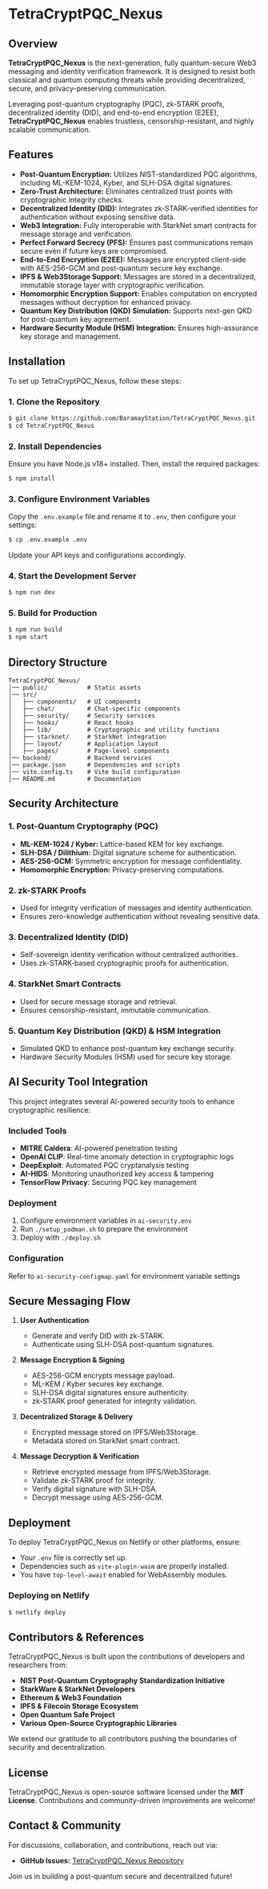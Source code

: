 # TetraCryptPQC_Nexus

## Overview
**TetraCryptPQC_Nexus** is the next-generation, fully quantum-secure Web3 messaging and identity verification framework. It is designed to resist both classical and quantum computing threats while providing decentralized, secure, and privacy-preserving communication.

Leveraging post-quantum cryptography (PQC), zk-STARK proofs, decentralized identity (DID), and end-to-end encryption (E2EE), **TetraCryptPQC_Nexus** enables trustless, censorship-resistant, and highly scalable communication.

## Features
- **Post-Quantum Encryption:** Utilizes NIST-standardized PQC algorithms, including ML-KEM-1024, Kyber, and SLH-DSA digital signatures.
- **Zero-Trust Architecture:** Eliminates centralized trust points with cryptographic integrity checks.
- **Decentralized Identity (DID):** Integrates zk-STARK-verified identities for authentication without exposing sensitive data.
- **Web3 Integration:** Fully interoperable with StarkNet smart contracts for message storage and verification.
- **Perfect Forward Secrecy (PFS):** Ensures past communications remain secure even if future keys are compromised.
- **End-to-End Encryption (E2EE):** Messages are encrypted client-side with AES-256-GCM and post-quantum secure key exchange.
- **IPFS & Web3Storage Support:** Messages are stored in a decentralized, immutable storage layer with cryptographic verification.
- **Homomorphic Encryption Support:** Enables computation on encrypted messages without decryption for enhanced privacy.
- **Quantum Key Distribution (QKD) Simulation:** Supports next-gen QKD for post-quantum key agreement.
- **Hardware Security Module (HSM) Integration:** Ensures high-assurance key storage and management.

## Installation
To set up TetraCryptPQC_Nexus, follow these steps:

### 1. Clone the Repository
```sh
$ git clone https://github.com/BaramayStation/TetraCryptPQC_Nexus.git
$ cd TetraCryptPQC_Nexus
```

### 2. Install Dependencies
Ensure you have Node.js v18+ installed. Then, install the required packages:
```sh
$ npm install
```

### 3. Configure Environment Variables
Copy the `.env.example` file and rename it to `.env`, then configure your settings:
```sh
$ cp .env.example .env
```
Update your API keys and configurations accordingly.

### 4. Start the Development Server
```sh
$ npm run dev
```

### 5. Build for Production
```sh
$ npm run build
$ npm start
```

## Directory Structure
```
TetraCryptPQC_Nexus/
│── public/           # Static assets
│── src/
│   ├── components/   # UI components
│   ├── chat/         # Chat-specific components
│   ├── security/     # Security services
│   ├── hooks/        # React hooks
│   ├── lib/          # Cryptographic and utility functions
│   ├── starknet/     # StarkNet integration
│   ├── layout/       # Application layout
│   ├── pages/        # Page-level components
│── backend/          # Backend services
│── package.json      # Dependencies and scripts
│── vite.config.ts    # Vite build configuration
│── README.md         # Documentation
```

## Security Architecture
### 1. **Post-Quantum Cryptography (PQC)**
- **ML-KEM-1024 / Kyber:** Lattice-based KEM for key exchange.
- **SLH-DSA / Dilithium:** Digital signature scheme for authentication.
- **AES-256-GCM:** Symmetric encryption for message confidentiality.
- **Homomorphic Encryption:** Privacy-preserving computations.

### 2. **zk-STARK Proofs**
- Used for integrity verification of messages and identity authentication.
- Ensures zero-knowledge authentication without revealing sensitive data.

### 3. **Decentralized Identity (DID)**
- Self-sovereign identity verification without centralized authorities.
- Uses zk-STARK-based cryptographic proofs for authentication.

### 4. **StarkNet Smart Contracts**
- Used for secure message storage and retrieval.
- Ensures censorship-resistant, immutable communication.

### 5. **Quantum Key Distribution (QKD) & HSM Integration**
- Simulated QKD to enhance post-quantum key exchange security.
- Hardware Security Modules (HSM) used for secure key storage.

## AI Security Tool Integration

This project integrates several AI-powered security tools to enhance cryptographic resilience:

### Included Tools
- **MITRE Caldera**: AI-powered penetration testing
- **OpenAI CLIP**: Real-time anomaly detection in cryptographic logs
- **DeepExploit**: Automated PQC cryptanalysis testing
- **AI-HIDS**: Monitoring unauthorized key access & tampering
- **TensorFlow Privacy**: Securing PQC key management

### Deployment
1. Configure environment variables in `ai-security.env`
2. Run `./setup_podman.sh` to prepare the environment
3. Deploy with `./deploy.sh`

### Configuration
Refer to `ai-security-configmap.yaml` for environment variable settings

## Secure Messaging Flow
1. **User Authentication**
   - Generate and verify DID with zk-STARK.
   - Authenticate using SLH-DSA post-quantum signatures.

2. **Message Encryption & Signing**
   - AES-256-GCM encrypts message payload.
   - ML-KEM / Kyber secures key exchange.
   - SLH-DSA digital signatures ensure authenticity.
   - zk-STARK proof generated for integrity validation.

3. **Decentralized Storage & Delivery**
   - Encrypted message stored on IPFS/Web3Storage.
   - Metadata stored on StarkNet smart contract.

4. **Message Decryption & Verification**
   - Retrieve encrypted message from IPFS/Web3Storage.
   - Validate zk-STARK proof for integrity.
   - Verify digital signature with SLH-DSA.
   - Decrypt message using AES-256-GCM.

## Deployment
To deploy TetraCryptPQC_Nexus on Netlify or other platforms, ensure:
- Your `.env` file is correctly set up.
- Dependencies such as `vite-plugin-wasm` are properly installed.
- You have `top-level-await` enabled for WebAssembly modules.

### Deploying on Netlify
```sh
$ netlify deploy
```

## Contributors & References
TetraCryptPQC_Nexus is built upon the contributions of developers and researchers from:
- **NIST Post-Quantum Cryptography Standardization Initiative**
- **StarkWare & StarkNet Developers**
- **Ethereum & Web3 Foundation**
- **IPFS & Filecoin Storage Ecosystem**
- **Open Quantum Safe Project**
- **Various Open-Source Cryptographic Libraries**

We extend our gratitude to all contributors pushing the boundaries of security and decentralization.

## License
TetraCryptPQC_Nexus is open-source software licensed under the **MIT License**. Contributions and community-driven improvements are welcome!

## Contact & Community
For discussions, collaboration, and contributions, reach out via:
- **GitHub Issues:** [TetraCryptPQC_Nexus Repository](https://github.com/BaramayStation/TetraCryptPQC_Nexus)

Join us in building a post-quantum secure and decentralized future!
